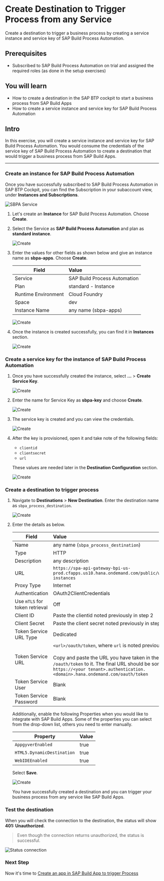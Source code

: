 # Create Destination to Trigger Process from any Service
<!-- description --> Create a destination to trigger a business process by creating a service instance and service key of SAP Build Process Automation.

## Prerequisites
- Subscribed to SAP Build Process Automation on trial and assigned the required roles (as done in the setup exercises)

## You will learn
- How to create a destination in the SAP BTP cockpit to start a business process from SAP Build Apps
- How to create a service instance and service key for SAP Build Process Automation

## Intro
In this exercise, you will create a service instance and service key for SAP Build Process Automation. You would consume the credentials of the service key of SAP Build Process Automation to create a destination that would trigger a business process from SAP Build Apps.

---

### Create an instance for SAP Build Process Automation

Once you have successfully subscribed to SAP Build Process Automation in SAP BTP Cockpit, you can find the Subscription in  your subaccount view, under **Instances and Subscriptions**.

![SBPA Service](1.png)

1. Let's create an **Instance** for SAP Build Process Automation. Choose **Create**.

2. Select the Service as **SAP Build Process Automation** and plan as **standard instance**.

    ![Create](2.png)

3. Enter the values for other fields as shown below and give an instance name as **sbpa-apps**. Choose **Create**.

    | Field|Value
    | --- | :---
    | Service | SAP Build Process Automation
    | Plan | standard - Instance
    | Runtime Environment | Cloud Foundry
    | Space | dev
    | Instance Name | any name   (sbpa-apps)

    ![Create](3.png)  

4. Once the instance is created successfully, you can find it in **Instances** section.

    ![Create](6.png)  

### Create a service key for the instance of SAP Build Process Automation  

1. Once you have successfully created the instance, select **...** > **Create Service Key**.

    ![Create](7.png)  

2. Enter the name for Service Key as **sbpa-key** and choose **Create**.

    ![Create](8.png)  

3. The service key is created and you can view the credentials.

    ![Create](9.png)  

4. After the key is provisioned, open it and take note of the following fields:

    - `clientid`
    - `clientsecret`
    - `url`

    These values are needed later in the **Destination Configuration** section.

    ![Create](9.1.png)  

### Create a destination to trigger process

1. Navigate to **Destinations** > **New Destination**. Enter the destination name as `sbpa_process_destination`.

    ![Create](10.png)

2. Enter the details as below.

    | Field|Value
    | --- | :---
    | Name | any name (`sbpa_process_destination`)
    | Type | HTTP
    | Description | any description
    | URL | `https://spa-api-gateway-bpi-us-prod.cfapps.us10.hana.ondemand.com/public/workflow/rest/v1/workflow-instances`
    | Proxy Type | Internet
    | Authentication |  OAuth2ClientCredentials
    | Use `mTLS` for token retrieval |  Off
    | Client ID | Paste the clientid noted previously in step 2
    | Client Secret | Paste the client secret noted previously in step 2
    | Token Service URL Type | Dedicated
    | Token Service URL|  `<url>/oauth/token`, where `url` is noted previously in step 2<div>&nbsp;</div> Copy and paste the URL you have taken in the steps before and add `/oauth/token` to it. The final URL should be something like this: <div></div>`https://<your tenant>.authentication.<domain>.hana.ondemand.com/oauth/token`
    | Token Service User| Blank
    | Token Service Password| Blank

    Additionally, enable the following Properties when you would like to integrate with SAP Build Apps.
    Some of the properties you can select from the drop-down list, others you need to enter manually.

    |Property | Value
    | --- | :---
    |`AppgyverEnabled` | true
    |`HTML5.DynamicDestination` | true
    |`WebIDEEnabled` | true

    Select **Save**.

    ![Create](11.png)    

    You have successfully created a destination and you can trigger your business process from any service like SAP Build Apps.

### Test the destination

When you will check the connection to the destination, the status will show **401: Unauthorized**. 

> Even though the connection returns unauthorized, the status is successful.

![Status connection](12.png) 

### Next Step

Now it's time to [Create an app in SAP Build App to trigger Process](/exercises/2_Build_Apps/2_build-apps-workflow-trigger/build-apps-workflow-trigger.md)
